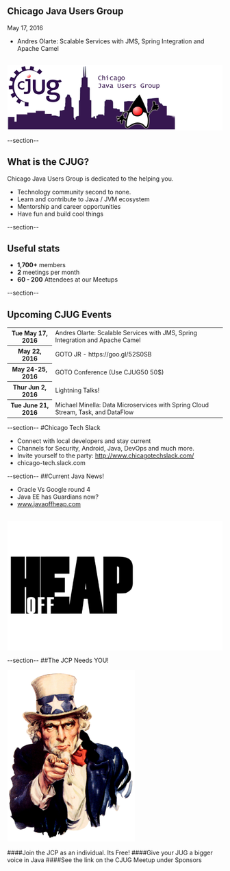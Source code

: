## Chicago Java Users Group

May 17, 2016


* Andres Olarte: Scalable Services with JMS, Spring Integration and Apache Camel
<div style="background-color: white; margin-top: 30px;">
	<img src="images/cjug.gif" style="border: none; box-shadow: none;"/>
</div>

--section--
## What is the CJUG?
Chicago Java Users Group is dedicated to the helping you.

* Technology community second to none.
* Learn and contribute to Java / JVM ecosystem
* Mentorship and career opportunities
* Have fun and build cool things

--section--

## Useful stats

* **1,700+** members
* **2** meetings per month
* **60 - 200** Attendees at our Meetups

--section--

## Upcoming CJUG Events

<table class="upcoming-events">
	<tr>
		<th>Tue May 17, 2016</th>
		<td>Andres Olarte: Scalable Services with JMS, Spring Integration and Apache Camel</td>
	</tr>
	<tr>
		<th>May 22, 2016</th>
		<td>GOTO JR - https://goo.gl/52S0SB</td>
	</tr>
	<tr>
		<th>May 24-25, 2016</th>
		<td>GOTO Conference (Use CJUG50 50$)</td>
	</tr>
	<tr>
		<th>Thur Jun 2, 2016</th>
		<td>Lightning Talks!</td>
	</tr>
	<tr>
		<th>Tue June 21, 2016</th>
		<td>Michael Minella: Data Microservices with Spring Cloud Stream, Task, and DataFlow</td>
	</tr>
</table>


--section--
#Chicago Tech Slack
* Connect with local developers and stay current
* Channels for Security, Android, Java, DevOps and much more.
* Invite yourself to the party: http://www.chicagotechslack.com/
* chicago-tech.slack.com


--section--
##Current Java News!
* Oracle Vs Google round 4
* Java EE has Guardians now?
* www.javaoffheap.com

<div style="background-color: white; margin-top: 30px;">
	<img src="images/offheap.png" style="border: none; box-shadow: none;" width=300 height=300/>
</div>


--section--
##The JCP Needs YOU!

<img src="images/Uncle_Sam.jpg" style="height:400px"/>

####Join the JCP as an individual.  Its Free!
####Give your JUG a bigger voice in Java
####See the link on the CJUG Meetup under Sponsors


